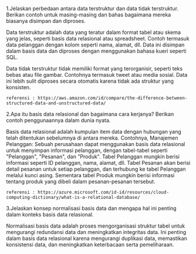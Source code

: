 1.Jelaskan perbedaan antara data terstruktur dan data tidak terstruktur. Berikan contoh untuk masing-masing dan bahas bagaimana mereka biasanya disimpan dan diproses.

Data terstruktur adalah data yang teratur dalam format tabel atau skema yang jelas, seperti basis data relasional atau spreadsheet. Contoh termasuk data pelanggan dengan kolom seperti nama, alamat, dll. Data ini disimpan dalam basis data dan diproses dengan menggunakan bahasa kueri seperti SQL.

Data tidak terstruktur tidak memiliki format yang terorganisir, seperti teks bebas atau file gambar. Contohnya termasuk tweet atau media sosial. Data ini lebih sulit diproses secara otomatis karena tidak ada struktur yang konsisten.

    referensi : https://aws.amazon.com/id/compare/the-difference-between-structured-data-and-unstructured-data/

2.Apa itu basis data relasional dan bagaimana cara kerjanya? Berikan contoh penggunaannya dalam dunia nyata.

Basis data relasional adalah kumpulan item data dengan hubungan yang telah ditentukan sebelumnya di antara mereka. Contohnya, Manajemen Pelanggan: Sebuah perusahaan dapat menggunakan basis data relasional untuk menyimpan informasi pelanggan, dengan tabel-tabel seperti "Pelanggan", "Pesanan", dan "Produk". Tabel Pelanggan mungkin berisi informasi seperti ID pelanggan, nama, alamat, dll. Tabel Pesanan akan berisi detail pesanan untuk setiap pelanggan, dan terhubung ke tabel Pelanggan melalui kunci asing. Sementara tabel Produk mungkin berisi informasi tentang produk yang dibeli dalam pesanan-pesanan tersebut.

    referensi : https://azure.microsoft.com/id-id/resources/cloud-computing-dictionary/what-is-a-relational-database/

3.Jelaskan konsep normalisasi basis data dan mengapa hal ini penting dalam konteks basis data relasional.

Normalisasi basis data adalah proses mengorganisasi struktur tabel untuk mengurangi redundansi data dan meningkatkan integritas data. Ini penting dalam basis data relasional karena mengurangi duplikasi data, memastikan konsistensi data, dan meningkatkan keterbacaan serta pemeliharaan.

